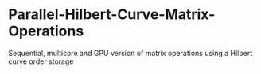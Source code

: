 # Parallel-Hilbert-Curve-Matrix-Operations
Sequential, multicore and GPU version of matrix operations using a Hilbert curve order storage
